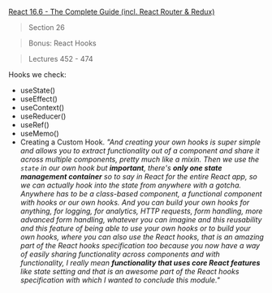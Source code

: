 [React 16.6 - The Complete Guide (incl. React Router & Redux)](https://www.udemy.com/react-the-complete-guide-incl-redux/)

> Section 26

> Bonus: React Hooks

> Lectures 452 - 474

Hooks we check:
* useState()
* useEffect()
* useContext()
* useReducer()
* useRef()
* useMemo()
* Creating a Custom Hook.
*"And creating your own hooks is super simple and allows you to extract functionality
out of a component and share it across multiple components, pretty much like a mixin.
Then we use the `state` in our own hook but __important__,
there's __only one state management container__ so to say in React for the entire React app, so we can
actually hook into the state from anywhere with a gotcha. Anywhere has to be a class-based component, a functional component with hooks or our own hooks. 
And you can build your own hooks for anything, for logging, for analytics, HTTP requests, form handling, more
advanced form handling, whatever you can imagine
and this reusability and this feature of being able to use your own hooks or to build your own hooks,
where you can also use the React hooks,
that is an amazing part of the React hooks specification too because you now have a way of easily sharing
functionality across components and with functionality,
I really mean __functionality that uses core React features__ like state setting and that is an awesome
part of the React hooks specification with which I wanted to conclude this module."*